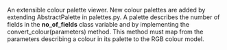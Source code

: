 An extensible colour palette viewer. New colour palettes are added by extending AbstractPalette in palettes.py. A palette describes the number of fields in the __no_of_fields__ class variable and by implementing the convert_colour(parameters) method. This method must map from the parameters describing a colour in its palette to the RGB colour model.